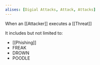 ```yaml
---
alises: [Digial Attacks, Attack, Attacks]
---
```


When an [[Attacker]] executes a [[Threat]]

It includes but not limited to:

- [[Phishing]]
- FREAK
- DROWN
- POODLE